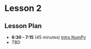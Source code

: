 # Lesson 2

## Lesson Plan
- **6:30 - 7:15** (45 minutes) [Intro NumPy][1]
- TBD

[1]: ../notebooks/intro-numpy.ipynb